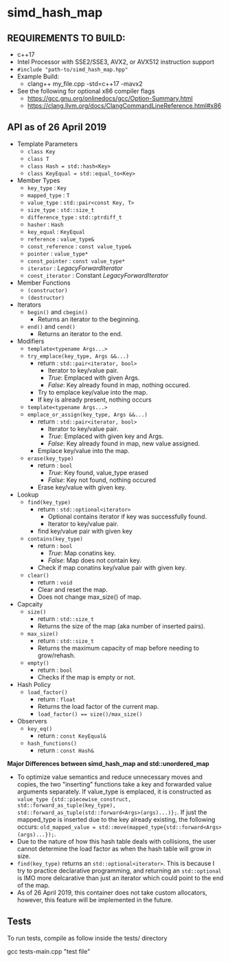 # simd_hash_map

## REQUIREMENTS TO BUILD: ##
* c++17
* Intel Processor with SSE2/SSE3, AVX2, or AVX512 instruction support
* `#include "path-to/simd_hash_map.hpp"`
* Example Build:
  * clang++ my_file.cpp -std=c++17 -mavx2
* See the following for optional x86 compiler flags
  * <https://gcc.gnu.org/onlinedocs/gcc/Option-Summary.html>
  * <https://clang.llvm.org/docs/ClangCommandLineReference.html#x86>

## API as of 26 April 2019 ##
* Template Parameters
  * `class Key`
  * `class T`
  * `class Hash = std::hash<Key>`
  * `class KeyEqual = std::equal_to<Key>`
* Member Types
  * `key_type`        : `Key`
  * `mapped_type`     : `T`
  * `value_type`      : `std::pair<const Key, T>`
  * `size_type`       : `std::size_t`
  * `difference_type` : `std::ptrdiff_t`
  * `hasher`          : `Hash`
  * `key_equal`       : `KeyEqual`
  * `reference`       : `value_type&`
  * `const_reference` : `const value_type&`
  * `pointer`         : `value_type*`
  * `const_pointer`   : `const value_type*`
  * `iterator`        : _LegacyForwardIterator_
  * `const_iterator`  : Constant _LegacyForwardIterator_
* Member Functions
  * `(constructor)`
  * `(destructor)`
* Iterators
  * `begin()` and `cbegin()`
    * Returns an iterator to the beginning.
  * `end()` and `cend()`
    * Returns an iterator to the end.
* Modifiers
  * `template<typename Args...>`
  * `try_emplace(key_type, Args &&...)`
    * return : `std::pair<iterator, bool>`
      * Iterator to key/value pair.
      * _True_: Emplaced with given Args.
      * _False_: Key already found in map, nothing occured.
    * Try to emplace key/value into the map.
    * If key is already present, nothing occurs
  * `template<typename Args...>`
  * `emplace_or_assign(key_type, Args &&...)`
    * return : `std::pair<iterator, bool>`
      * Iterator to key/value pair.
      * _True_: Emplaced with given key and Args.
      * _False_: Key already found in map, new value assigned.
    * Emplace key/value into the map.
  * `erase(key_type)`
    * return : `bool`
      * _True_: Key found, value_type erased
      * _False_: Key not found, nothing occured
    * Erase key/value with given key.
* Lookup
  * `find(key_type)`
    * return : `std::optional<iterator>`
      * Optional contains iterator if key was successfully found.
      * Iterator to key/value pair.
    * find key/value pair with given key
  * `contains(key_type)`
    * return : `bool`
      * _True_: Map conatins key.
      * _False_: Map does not contain key.
    * Check if map conatins key/value pair with given key.
  * `clear()`
    * return : `void`
    * Clear and reset the map.
    * Does not change max_size() of map.
* Capcaity
  * `size()`
    * return : `std::size_t`
    * Returns the size of the map (aka number of inserted pairs).
  * `max_size()`
    * return : `std::size_t`
    * Returns the maximum capacity of map before needing to grow/rehash.
  * `empty()`
    * return : `bool`
    * Checks if the map is empty or not.
* Hash Policy
  * `load_factor()`
    * return : `float`
    * Returns the load factor of the current map.
    * `load_factor() == size()/max_size()`
* Observers
  * `key_eq()`
    * return : `const KeyEqual&`
  * `hash_functions()`
    * return : `const Hash&`

__Major Differences between simd_hash_map and std::unordered_map__
* To optimize value semantics and reduce unnecessary moves and copies, the two "inserting" functions take a key and forwarded value arguments separately. If value_type is emplaced, it is constructed as `value_type {std::piecewise_construct, std::forward_as_tuple(key_type), std::forward_as_tuple(std::forward<Args>(args)...)};`. If just the mapped_type is inserted due to the key already existing, the following occurs: `old_mapped_value = std::move(mapped_type{std::forward<Args>(args)...});`.
* Due to the nature of how this hash table deals with collisions, the user cannot determine the load factor as when the hash table will grow in size. 
* `find(key_type)` returns an `std::optional<iterator>`. This is because I try to practice declarative programming, and returning an `std::optional` is IMO more delcarative than just an iterator which could point to the end of the map.
* As of 26 April 2019, this container does not take custom allocators, however, this feature will be implemented in the future.


## Tests ##
To run tests, compile as follow inside the tests/ directory

gcc tests-main.cpp "test file"
